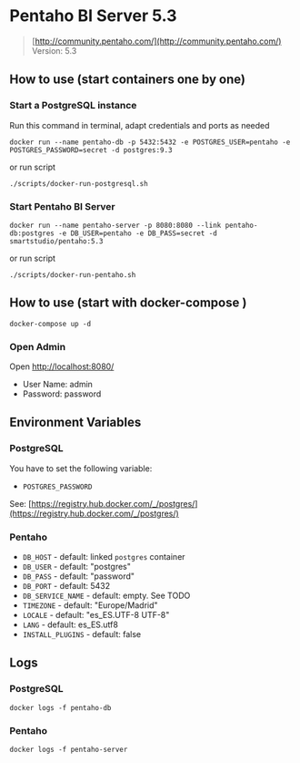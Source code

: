 # Pentaho BI Server 5.3

> [http://community.pentaho.com/](http://community.pentaho.com/)
> Version: 5.3

## How to use (start containers one by one)

### Start a PostgreSQL instance

Run this command in terminal, adapt credentials and ports as needed
```
docker run --name pentaho-db -p 5432:5432 -e POSTGRES_USER=pentaho -e POSTGRES_PASSWORD=secret -d postgres:9.3
```
or run script
```
./scripts/docker-run-postgresql.sh
```
### Start Pentaho BI Server

```
docker run --name pentaho-server -p 8080:8080 --link pentaho-db:postgres -e DB_USER=pentaho -e DB_PASS=secret -d smartstudio/pentaho:5.3
```
or run script
```
./scripts/docker-run-pentaho.sh
```

## How to use (start with docker-compose )

```
docker-compose up -d
```

### Open Admin

Open [http://localhost:8080/](http://localhost:8080/)

* User Name: admin
* Password: password

## Environment Variables

### PostgreSQL

You have to set the following variable:

* `POSTGRES_PASSWORD`

See: [https://registry.hub.docker.com/_/postgres/](https://registry.hub.docker.com/_/postgres/)

### Pentaho

* `DB_HOST` - default: linked `postgres` container
* `DB_USER` - default: "postgres"
* `DB_PASS` - default: "password"
* `DB_PORT` - default: 5432
* `DB_SERVICE_NAME` - default: empty. See TODO
* `TIMEZONE` - default: "Europe/Madrid"
* `LOCALE` - default: "es_ES.UTF-8 UTF-8"
* `LANG` - default: es_ES.utf8
* `INSTALL_PLUGINS` - default: false

## Logs

### PostgreSQL

```
docker logs -f pentaho-db
```

### Pentaho

```
docker logs -f pentaho-server
```
